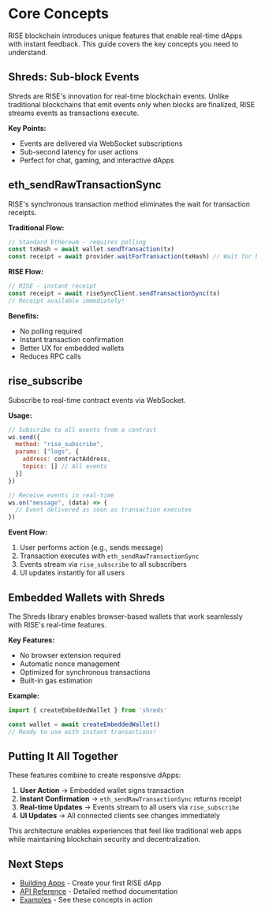 # Core Concepts

RISE blockchain introduces unique features that enable real-time dApps with instant feedback. This guide covers the key concepts you need to understand.

## Shreds: Sub-block Events

Shreds are RISE's innovation for real-time blockchain events. Unlike traditional blockchains that emit events only when blocks are finalized, RISE streams events as transactions execute.

**Key Points:**
- Events are delivered via WebSocket subscriptions
- Sub-second latency for user actions
- Perfect for chat, gaming, and interactive dApps

## eth_sendRawTransactionSync

RISE's synchronous transaction method eliminates the wait for transaction receipts.

**Traditional Flow:**
```javascript
// Standard Ethereum - requires polling
const txHash = await wallet.sendTransaction(tx)
const receipt = await provider.waitForTransaction(txHash) // Wait for block
```

**RISE Flow:**
```javascript
// RISE - instant receipt
const receipt = await riseSyncClient.sendTransactionSync(tx)
// Receipt available immediately!
```

**Benefits:**
- No polling required
- Instant transaction confirmation
- Better UX for embedded wallets
- Reduces RPC calls

## rise_subscribe

Subscribe to real-time contract events via WebSocket.

**Usage:**
```javascript
// Subscribe to all events from a contract
ws.send({
  method: "rise_subscribe",
  params: ["logs", {
    address: contractAddress,
    topics: [] // All events
  }]
})

// Receive events in real-time
ws.on("message", (data) => {
  // Event delivered as soon as transaction executes
})
```

**Event Flow:**
1. User performs action (e.g., sends message)
2. Transaction executes with `eth_sendRawTransactionSync`
3. Events stream via `rise_subscribe` to all subscribers
4. UI updates instantly for all users

## Embedded Wallets with Shreds

The Shreds library enables browser-based wallets that work seamlessly with RISE's real-time features.

**Key Features:**
- No browser extension required
- Automatic nonce management
- Optimized for synchronous transactions
- Built-in gas estimation

**Example:**
```javascript
import { createEmbeddedWallet } from 'shreds'

const wallet = await createEmbeddedWallet()
// Ready to use with instant transactions!
```

## Putting It All Together

These features combine to create responsive dApps:

1. **User Action** → Embedded wallet signs transaction
2. **Instant Confirmation** → `eth_sendRawTransactionSync` returns receipt
3. **Real-time Updates** → Events stream to all users via `rise_subscribe`
4. **UI Updates** → All connected clients see changes immediately

This architecture enables experiences that feel like traditional web apps while maintaining blockchain security and decentralization.

## Next Steps

- [Building Apps](building-apps.md) - Create your first RISE dApp
- [API Reference](api-reference.md) - Detailed method documentation
- [Examples](examples.md) - See these concepts in action